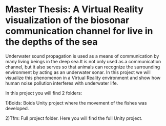 # Master Thesis: A Virtual Reality visualization of the biosonar communication channel for live in the depths of the sea

Underwater sound propagation is used as a means of communication by many living beings in the deep sea.It is not only used as a communication channel, but it also serves so that animals can recognize the surrounding environment by acting as an underwater sonar. In this project we will visualize this phenomenon in a Virtual Reality environment and show how human noise pollution interferes with underwater life.

In this project you will find 2 folders:

1)Boids: Boids Unity project where the movement of the fishes was developed. 

2)Tfm: Full project folder. Here you will find the full Unity project.
